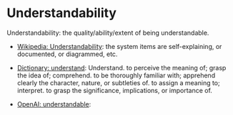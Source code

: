 # Understandability

Understandability: the quality/ability/extent of being understandable.

<div data-chatgpt-prompt="explain understandability (system quality attribute, non-functional requirement, cross-functional contraint)"></div>

* [Wikipedia: Understandability](https://wikipedia.org/wiki/Understandability): the system items are self-explaining, or documented, or diagrammed, etc.

* [Dictionary: understand](https://www.dictionary.com/browse/understand): Understand. to perceive the meaning of; grasp the idea of; comprehend. to be thoroughly familiar with; apprehend clearly the character, nature, or subtleties of. to assign a meaning to; interpret. to grasp the significance, implications, or importance of.

* [OpenAI: understandable](https:://openai.com): <div data-chatgpt-prompt="define understandable (computers and software)"></div>
